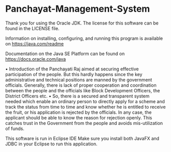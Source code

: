 # Panchayat-Management-System
Thank you for using the Oracle JDK.
The license for this software can be found in the LICENSE file.

Information on installing, configuring, and running this program is available on https://java.com/readme

Documentation on the Java SE Platform can be found on https://docs.oracle.com/java


•	Introduction of the Panchayati Raj aimed at securing effective participation of the people. But this hardly happens since the key administrative and technical positions are manned by the government officials. Generally, there is lack of proper cooperation and coordination between the people and the officials like Block Development Officers, the District Officers etc.
•	So, there is a secured and transparent system needed which enable an ordinary person to directly apply for a scheme and track the status from time to time and know whether he is entitled to receive the fruit, or his application is rejected by the officials. In any case, the applicant should be able to know the reason for rejection openly. This catches trust in the Government from the people and avoids mis-utilization of funds.

This software is run in Eclipse IDE
Make sure you install both JavaFX and JDBC in your Eclipse to run this application.
